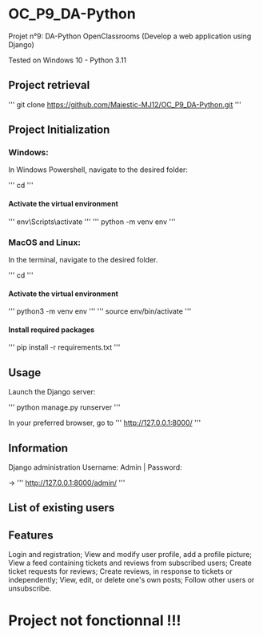 # OC_P9_DA-Python
Projet n°9: DA-Python OpenClassrooms (Develop a web application using Django)

Tested on Windows 10 - Python 3.11

## Project retrieval

'''
git clone https://github.com/Majestic-MJ12/OC_P9_DA-Python.git
'''

## Project Initialization

### Windows:

In Windows Powershell, navigate to the desired folder:

'''
cd
'''

#### Activate the virtual environment

'''
env\Scripts\activate
'''
'''
python -m venv env
'''

### MacOS and Linux:

In the terminal, navigate to the desired folder.

'''
cd
'''

#### Activate the virtual environment

'''
python3 -m venv env
'''
'''
source env/bin/activate
'''


#### Install required packages

'''
pip install -r requirements.txt
'''

## Usage

Launch the Django server:

'''
python manage.py runserver
'''

In your preferred browser, go to '''
http://127.0.0.1:8000/
'''

## Information

Django administration
Username: Admin | Password: 

→ '''
http://127.0.0.1:8000/admin/
'''

## List of existing users

## Features

Login and registration;
View and modify user profile, add a profile picture;
View a feed containing tickets and reviews from subscribed users;
Create ticket requests for reviews;
Create reviews, in response to tickets or independently;
View, edit, or delete one's own posts;
Follow other users or unsubscribe.


# Project not fonctionnal !!!
